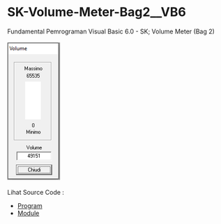 # SK-Volume-Meter-Bag2__VB6
Fundamental Pemrograman Visual Basic 6.0 - SK; Volume Meter (Bag 2)<br><br>
<img src="https://github.com/RizkyKhapidsyah/SK-Volume-Meter-Bag2__VB6/blob/master/result/001.PNG"><br><br>
Lihat Source Code : <br>
- <a href="https://github.com/RizkyKhapidsyah/SK-Volume-Meter-Bag2__VB6/blob/master/Volume.frm">Program</a><br>
- <a href="https://github.com/RizkyKhapidsyah/SK-Volume-Meter-Bag2__VB6/blob/master/Volume.bas">Module</a>
